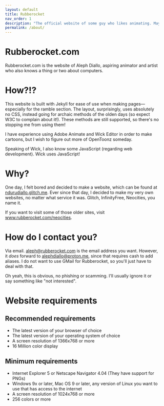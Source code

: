 ```yaml
---
layout: default
title: Rubberocket
nav_order: 1
description: "The official website of some guy who likes animating. May also include other things to look at."
permalink: /about/
---
```


# Rubberocket.com
Rubberocket.com is the website of Aleph Diallo, aspiring animator and artist who also knows a thing or two about computers.

# How?!?
This website is built with Jekyll for ease of use when making pages&mdash;especially for the ramble section. The layout, surprisingly, uses absolutely no CSS, instead going for archaic methods of the olden days (so expect W3C to complain about it!). These methods are still supported, so there's no stopping me from using them!

I have experience using Adobe Animate and Wick Editor in order to make cartoons, but I wish to figure out more of OpenToonz someday.

Speaking of Wick, I also know some JavaScript (regarding web development). Wick uses JavaScript!

# Why?
One day, I felt bored and decided to make a website, which can be found at <a href="https://ndurudiallo.glitch.me">ndurudiallo.glitch.me</a>. Ever since that day, I decided to make my very own websites, no matter what service it was. Glitch, InfinityFree, Neocities, you name it.

If you want to visit some of those older sites, visit <a href="/neocities/">www.rubberocket.com/neocities</a>.

# How do I contact you?
Via email. <a href="mailto:aleph@rubberocket.com">aleph@rubberocket.com</a> is the email address you want. However, it <em>does</em> forward to <a href="mailto:alephdiallo@proton.me">alephdiallo@proton.me</a>, since that requires cash to add aliases. I do not want to use GMail for Rubberocket, so you'll just have to deal with that.

Oh yeah, this is obvious, no phishing or scamming. I'll usually ignore it or say something like "not interested".

# Website requirements

## Recommended requirements
<ul>
<li>The latest version of your browser of choice</li>
<li>The latest version of your operating system of choice</li>
<li>A screen resolution of 1366x768 or more</li>
<li>16 Million color display</li>
</ul>

## Minimum requirements
<ul>
<li>Internet Explorer 5 or Netscape Navigator 4.04 (They have support for PNGs)</li>
<li>Windows 9x or later, Mac OS 9 or later, any version of Linux you want to use that has access to the internet</li> 
<li>A screen resolution of 1024x768 or more</li>
<li>256 colors or more</li>
</ul>
